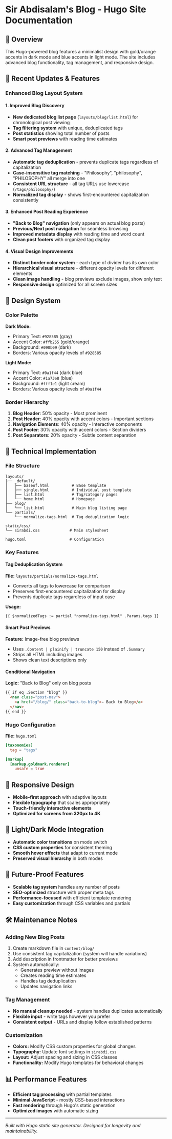 # Sir Abdisalam's Blog - Hugo Site Documentation

## 🎨 Overview
This Hugo-powered blog features a minimalist design with gold/orange accents in dark mode and blue accents in light mode. The site includes advanced blog functionality, tag management, and responsive design.

## 🚀 Recent Updates & Features

### Enhanced Blog Layout System

#### 1. **Improved Blog Discovery**
- **New dedicated blog list page** (`layouts/blog/list.html`) for chronological post viewing
- **Tag filtering system** with unique, deduplicated tags
- **Post statistics** showing total number of posts
- **Smart post previews** with reading time estimates

#### 2. **Advanced Tag Management**
- **Automatic tag deduplication** - prevents duplicate tags regardless of capitalization
- **Case-insensitive tag matching** - "Philosophy", "philosophy", "PHILOSOPHY" all merge into one
- **Consistent URL structure** - all tag URLs use lowercase (`/tags/philosophy/`)
- **Normalized tag display** - shows first-encountered capitalization consistently

#### 3. **Enhanced Post Reading Experience**
- **"Back to Blog" navigation** (only appears on actual blog posts)
- **Previous/Next post navigation** for seamless browsing
- **Improved metadata display** with reading time and word count
- **Clean post footers** with organized tag display

#### 4. **Visual Design Improvements**
- **Distinct border color system** - each type of divider has its own color
- **Hierarchical visual structure** - different opacity levels for different elements
- **Clean image handling** - blog previews exclude images, show only text
- **Responsive design** optimized for all screen sizes

## 🎨 Design System

### Color Palette
**Dark Mode:**
- Primary Text: `#928585` (gray)
- Accent Color: `#ffb255` (gold/orange)
- Background: `#090b09` (dark)
- Borders: Various opacity levels of `#928585`

**Light Mode:**
- Primary Text: `#0a1f44` (dark blue)
- Accent Color: `#1a73e8` (blue)
- Background: `#fff1e1` (light cream)
- Borders: Various opacity levels of `#0a1f44`

### Border Hierarchy
1. **Blog Header**: 50% opacity - Most prominent
2. **Post Header**: 40% opacity with accent colors - Important sections
3. **Navigation Elements**: 40% opacity - Interactive components
4. **Post Footer**: 30% opacity with accent colors - Section dividers
5. **Post Separators**: 20% opacity - Subtle content separation

## 🔧 Technical Implementation

### File Structure
```
layouts/
├── _default/
│   ├── baseof.html          # Base template
│   ├── single.html          # Individual post template
│   ├── list.html            # Tag/category pages
│   └── home.html            # Homepage
├── blog/
│   └── list.html            # Main blog listing page
└── partials/
    └── normalize-tags.html  # Tag deduplication logic

static/css/
└── sirabdi.css             # Main stylesheet

hugo.toml                   # Configuration
```

### Key Features

#### Tag Deduplication System
**File:** `layouts/partials/normalize-tags.html`
- Converts all tags to lowercase for comparison
- Preserves first-encountered capitalization for display
- Prevents duplicate tags regardless of input case

**Usage:**
```html
{{ $normalizedTags := partial "normalize-tags.html" .Params.tags }}
```

#### Smart Post Previews
**Feature:** Image-free blog previews
- Uses `.Content | plainify | truncate 150` instead of `.Summary`
- Strips all HTML including images
- Shows clean text descriptions only

#### Conditional Navigation
**Logic:** "Back to Blog" only on blog posts
```html
{{ if eq .Section "blog" }}
  <nav class="post-nav">
    <a href="/blog/" class="back-to-blog">← Back to Blog</a>
  </nav>
{{ end }}
```

### Hugo Configuration
**File:** `hugo.toml`
```toml
[taxonomies]
  tag = "tags"

[markup]
  [markup.goldmark.renderer]
    unsafe = true
```

## 📱 Responsive Design
- **Mobile-first approach** with adaptive layouts
- **Flexible typography** that scales appropriately
- **Touch-friendly interactive elements**
- **Optimized for screens from 320px to 4K**

## 🔄 Light/Dark Mode Integration
- **Automatic color transitions** on mode switch
- **CSS custom properties** for consistent theming
- **Smooth hover effects** that adapt to current mode
- **Preserved visual hierarchy** in both modes

## 🚀 Future-Proof Features
- **Scalable tag system** handles any number of posts
- **SEO-optimized** structure with proper meta tags
- **Performance-focused** with efficient template rendering
- **Easy customization** through CSS variables and partials

## 🛠️ Maintenance Notes

### Adding New Blog Posts
1. Create markdown file in `content/blog/`
2. Use consistent tag capitalization (system will handle variations)
3. Add description in frontmatter for better previews
4. System automatically:
   - Generates preview without images
   - Creates reading time estimates
   - Handles tag deduplication
   - Updates navigation links

### Tag Management
- **No manual cleanup needed** - system handles duplicates automatically
- **Flexible input** - write tags however you prefer
- **Consistent output** - URLs and display follow established patterns

### Customization
- **Colors:** Modify CSS custom properties for global changes
- **Typography:** Update font settings in `sirabdi.css`
- **Layout:** Adjust spacing and sizing in CSS classes
- **Functionality:** Modify Hugo templates for behavioral changes

## 📊 Performance Features
- **Efficient tag processing** with partial templates
- **Minimal JavaScript** - mostly CSS-based interactions
- **Fast rendering** through Hugo's static generation
- **Optimized images** with automatic sizing

---

*Built with Hugo static site generator. Designed for longevity and maintainability.*